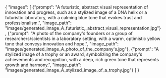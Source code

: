 {
"images": [
{"prompt": "A futuristic, abstract visual representation of innovation and progress, such as a stylized image of a DNA helix or a futuristic laboratory, with a calming blue tone that evokes trust and professionalism.", "image_path": "images/generated_image_A_futuristic,_abstract_visual_representation.jpg"},
{"prompt": "A photo of the company's founders or a group of researchers/scientists in a laboratory setting, with a warm, optimistic yellow tone that conveys innovation and hope.", "image_path": "images/generated_image_A_photo_of_the_company's.jpg"},
{"prompt": "A stylized image of a trophy or an award, symbolizing the company's achievements and recognition, with a deep, rich green tone that represents growth and harmony.", "image_path": "images/generated_image_A_stylized_image_of_a_trophy.jpg"}
]
}